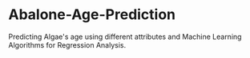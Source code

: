 # Abalone-Age-Prediction
Predicting Algae's age using different attributes and Machine Learning Algorithms for Regression Analysis.
